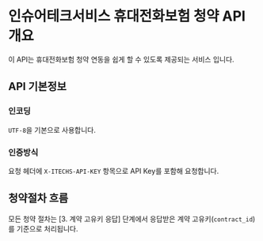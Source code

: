 # 인슈어테크서비스 휴대전화보험 청약 API 개요
이 API는 휴대전화보험 청약 연동을 쉽게 할 수 있도록 제공되는 서비스 입니다.

## API 기본정보
### 인코딩
`UTF-8`을 기본으로 사용합니다.

### 인증방식
요청 헤더에 `X-ITECHS-API-KEY` 항목으로 API Key를 포함해 요청합니다.

## 청약절차 흐름
모든 청약 절차는 [3. 계약 고유키 응답] 단계에서 응답받은 계약 고유키(`contract_id`)를 기준으로 처리됩니다.
